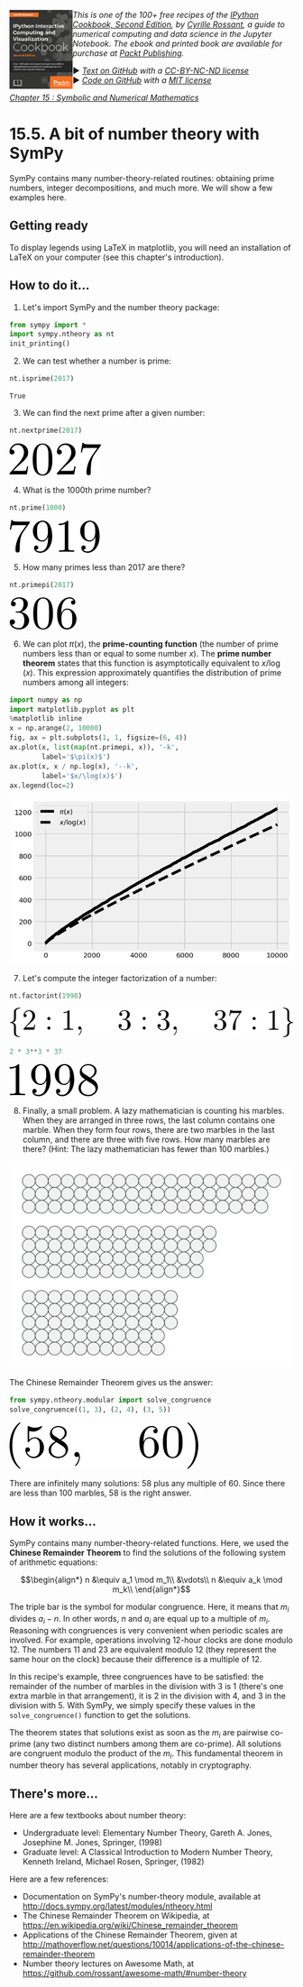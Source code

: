 <a href="https://github.com/ipython-books/cookbook-2nd"><img src="../cover-cookbook-2nd.png" align="left" alt="IPython Cookbook, Second Edition" height="140" /></a> *This is one of the 100+ free recipes of the [IPython Cookbook, Second Edition](https://github.com/ipython-books/cookbook-2nd), by [Cyrille Rossant](http://cyrille.rossant.net), a guide to numerical computing and data science in the Jupyter Notebook. The ebook and printed book are available for purchase at [Packt Publishing](https://www.packtpub.com/big-data-and-business-intelligence/ipython-interactive-computing-and-visualization-cookbook-second-e).*

▶ *[Text on GitHub](https://github.com/ipython-books/cookbook-2nd) with a [CC-BY-NC-ND license](https://creativecommons.org/licenses/by-nc-nd/3.0/us/legalcode)*  
▶ *[Code on GitHub](https://github.com/ipython-books/cookbook-2nd-code) with a [MIT license](https://opensource.org/licenses/MIT)*

[*Chapter 15 : Symbolic and Numerical Mathematics*](./)

# 15.5. A bit of number theory with SymPy

SymPy contains many number-theory-related routines: obtaining prime numbers, integer decompositions, and much more. We will show a few examples here.

## Getting ready

To display legends using LaTeX in matplotlib, you will need an installation of LaTeX on your computer (see this chapter's introduction).

## How to do it...

1. Let's import SymPy and the number theory package:

```python
from sympy import *
import sympy.ntheory as nt
init_printing()
```

2. We can test whether a number is prime:

```python
nt.isprime(2017)
```

```{output:result}
True
```

3. We can find the next prime after a given number:

```python
nt.nextprime(2017)
```

![2027](05_number_theory_files/05_number_theory_10_0.png)

4. What is the 1000th prime number?

```python
nt.prime(1000)
```

![7919](05_number_theory_files/05_number_theory_12_0.png)

5. How many primes less than 2017 are there?

```python
nt.primepi(2017)
```

![306](05_number_theory_files/05_number_theory_14_0.png)

6. We can plot $\pi(x)$, the **prime-counting function** (the number of prime numbers less than or equal to some number $x$). The **prime number theorem** states that this function is asymptotically equivalent to $x/\log(x)$. This expression approximately quantifies the distribution of prime numbers among all integers:

```python
import numpy as np
import matplotlib.pyplot as plt
%matplotlib inline
x = np.arange(2, 10000)
fig, ax = plt.subplots(1, 1, figsize=(6, 4))
ax.plot(x, list(map(nt.primepi, x)), '-k',
        label='$\pi(x)$')
ax.plot(x, x / np.log(x), '--k',
        label='$x/\log(x)$')
ax.legend(loc=2)
```

![<matplotlib.figure.Figure at 0x7f2d3c5f52b0>](05_number_theory_files/05_number_theory_16_0.png)

7. Let's compute the integer factorization of a number:

```python
nt.factorint(1998)
```

![{2: 1, 3: 3, 37: 1}](05_number_theory_files/05_number_theory_18_0.png)

```python
2 * 3**3 * 37
```

![1998](05_number_theory_files/05_number_theory_19_0.png)

8. Finally, a small problem. A lazy mathematician is counting his marbles. When they are arranged in three rows, the last column contains one marble. When they form four rows, there are two marbles in the last column, and there are three with five rows. How many marbles are there? (Hint: The lazy mathematician has fewer than 100 marbles.)

![Marbles](05_number_theory_files/marbles.png)

The Chinese Remainder Theorem gives us the answer:

```python
from sympy.ntheory.modular import solve_congruence
solve_congruence((1, 3), (2, 4), (3, 5))
```

![(58, 60)](05_number_theory_files/05_number_theory_23_0.png)

There are infinitely many solutions: 58 plus any multiple of 60. Since there are less than 100 marbles, 58 is the right answer.

## How it works...

SymPy contains many number-theory-related functions. Here, we used the **Chinese Remainder Theorem** to find the solutions of the following system of arithmetic equations:

$$\begin{align*}
n &\equiv a_1 \mod m_1\\
&\vdots\\
n &\equiv a_k \mod m_k\\
\end{align*}$$

The triple bar is the symbol for modular congruence. Here, it means that $m_i$ divides $a_i - n$. In other words, $n$ and $a_i$ are equal up to a multiple of $m_i$. Reasoning with congruences is very convenient when periodic scales are involved. For example, operations involving 12-hour clocks are done modulo 12. The numbers 11 and 23 are equivalent modulo 12 (they represent the same hour on the clock) because their difference is a multiple of 12.

In this recipe's example, three congruences have to be satisfied: the remainder of the number of marbles in the division with 3 is 1 (there's one extra marble in that arrangement), it is 2 in the division with 4, and 3 in the division with 5. With SymPy, we simply specify these values in the `solve_congruence()` function to get the solutions.

The theorem states that solutions exist as soon as the $m_i$ are pairwise co-prime (any two distinct numbers among them are co-prime). All solutions are congruent modulo the product of the $m_i$. This fundamental theorem in number theory has several applications, notably in cryptography.

## There's more...

Here are a few textbooks about number theory:

* Undergraduate level: Elementary Number Theory, Gareth A. Jones, Josephine M. Jones, Springer, (1998)
* Graduate level: A Classical Introduction to Modern Number Theory, Kenneth Ireland, Michael Rosen, Springer, (1982)

Here are a few references:

* Documentation on SymPy's number-theory module, available at http://docs.sympy.org/latest/modules/ntheory.html
* The Chinese Remainder Theorem on Wikipedia, at https://en.wikipedia.org/wiki/Chinese_remainder_theorem
* Applications of the Chinese Remainder Theorem, given at http://mathoverflow.net/questions/10014/applications-of-the-chinese-remainder-theorem
* Number theory lectures on Awesome Math, at https://github.com/rossant/awesome-math/#number-theory
